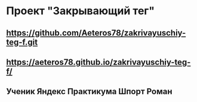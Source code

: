 # Проект "Закрывающий тег"
## https://github.com/Aeteros78/zakrivayuschiy-teg-f.git
## https://aeteros78.github.io/zakrivayuschiy-teg-f/
## Ученик Яндекс Практикума Шпорт Роман
